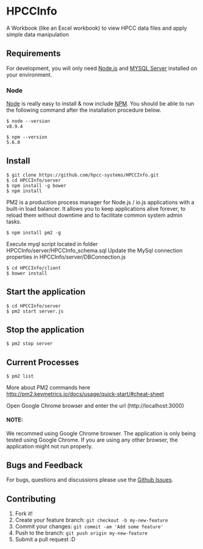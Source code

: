 # HPCCInfo
A Workbook (like an Excel workbook) to view HPCC data files and apply simple data manipulation

## Requirements

For development, you will only need [Node.js](http://nodejs.org/) and [MYSQL Server](https://dev.mysql.com/downloads/mysql/) installed on your environment.


### Node

[Node](http://nodejs.org/) is really easy to install & now include [NPM](https://npmjs.org/).
You should be able to run the following command after the installation procedure
below.

    $ node --version
    v8.9.4

    $ npm --version
    5.6.0

## Install

	$ git clone https://github.com/hpcc-systems/HPCCInfo.git
	$ cd HPCCInfo/server
	$ npm install -g bower
	$ npm install

PM2 is a production process manager for Node.js / io.js applications with a built-in load balancer. It allows you to keep applications alive forever, to reload them without downtime and to facilitate common system admin tasks.

	$ npm install pm2 -g

Execute myql script located in folder HPCCInfo/server/HPCCInfo_schema.sql
Update the MySql connection properties in HPCCInfo/server/DBConnection.js

	$ cd HPCCInfo/client
	$ bower install

## Start the application

	$ cd HPCCInfo/server
	$ pm2 start server.js

## Stop the application
	$ pm2 stop server

## Current Processes
	$ pm2 list

More about PM2 commands here http://pm2.keymetrics.io/docs/usage/quick-start/#cheat-sheet

Open Google Chrome browser and enter the url (http://localhost:3000)

#### NOTE: 
We recommed using Google Chrome browser. The application is only being tested using Google Chrome. If you are using any other browser, the application might not run properly.

## Bugs and Feedback

For bugs, questions and discussions please use the [Github Issues](https://github.com/hpcc-systems/HPCCInfo/issues).

## Contributing
1. Fork it!
2. Create your feature branch: `git checkout -b my-new-feature`
3. Commit your changes: `git commit -am 'Add some feature'`
4. Push to the branch: `git push origin my-new-feature`
5. Submit a pull request :D